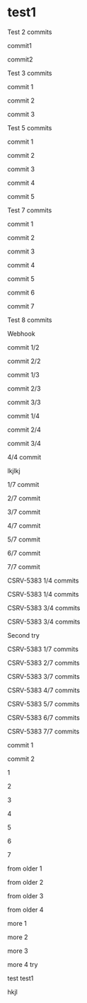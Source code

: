 # test1

Test 2 commits

commit1

commit2


Test 3 commits

commit 1

commit 2

commit 3


Test 5 commits

commit 1

commit 2

commit 3

commit 4 

commit 5


Test 7 commits

commit 1

commit 2

commit 3

commit 4

commit 5

commit 6

commit 7

Test 8 commits

Webhook

commit 1/2

commit 2/2


commit 1/3

commit 2/3

commit 3/3


commit 1/4

commit 2/4

commit 3/4

4/4 commit

lkjlkj



1/7 commit

2/7 commit

3/7 commit

4/7 commit

5/7 commit

6/7 commit

7/7 commit

CSRV-5383 1/4 commits

CSRV-5383 1/4 commits

CSRV-5383 3/4 commits

CSRV-5383 3/4 commits


Second try

CSRV-5383 1/7 commits

CSRV-5383 2/7 commits

CSRV-5383 3/7 commits


CSRV-5383 4/7 commits

CSRV-5383 5/7 commits

CSRV-5383 6/7 commits

CSRV-5383 7/7 commits


commit 1

commit 2

1

2

3

4

5

6


7


from older 1

from older 2

from older 3

from older 4


more 1

more 2

more 3

more 4
 try
 
 test
 test1

hkjl
